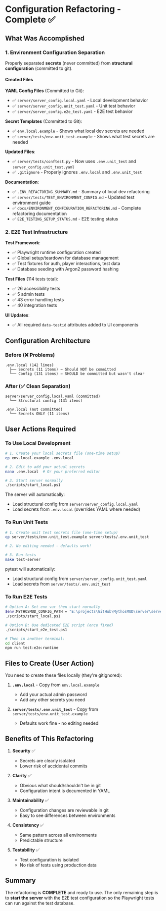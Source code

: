 # Configuration Refactoring - Complete ✅

## What Was Accomplished

### 1. Environment Configuration Separation

Properly separated **secrets** (never committed) from **structural configuration** (committed to git).

#### Created Files

**YAML Config Files** (Committed to Git):
- ✅ `server/server_config.local.yaml` - Local development behavior
- ✅ `server/server_config.unit_test.yaml` - Unit test behavior
- ✅ `server/server_config.e2e_test.yaml` - E2E test behavior

**Secret Templates** (Committed to Git):
- ✅ `env.local.example` - Shows what local dev secrets are needed
- ✅ `server/tests/env.unit_test.example` - Shows what test secrets are needed

**Updated Files**:
- ✅ `server/tests/conftest.py` - Now uses `.env.unit_test` and `server_config.unit_test.yaml`
- ✅ `.gitignore` - Properly ignores `.env.local` and `.env.unit_test`

**Documentation**:
- ✅ `.ENV_REFACTORING_SUMMARY.md` - Summary of local dev refactoring
- ✅ `server/tests/TEST_ENVIRONMENT_CONFIG.md` - Updated test environment guide
- ✅ `docs/ENVIRONMENT_CONFIGURATION_REFACTORING.md` - Complete refactoring documentation
- ✅ `E2E_TESTING_SETUP_STATUS.md` - E2E testing status

### 2. E2E Test Infrastructure

**Test Framework**:
- ✅ Playwright runtime configuration created
- ✅ Global setup/teardown for database management
- ✅ Test fixtures for auth, player interactions, test data
- ✅ Database seeding with Argon2 password hashing

**Test Files** (114 tests total):
- ✅ 26 accessibility tests
- ✅ 5 admin tests
- ✅ 43 error handling tests
- ✅ 40 integration tests

**UI Updates**:
- ✅ All required `data-testid` attributes added to UI components

## Configuration Architecture

### Before (❌ Problems)
```
.env.local (142 lines)
  ├── Secrets (11 items) ← Should NOT be committed
  └── Config (131 items) ← SHOULD be committed but wasn't clear
```

### After (✅ Clean Separation)
```
server/server_config.local.yaml (committed)
  └── Structural config (131 items)

.env.local (not committed)
  └── Secrets ONLY (11 items)
```

## User Actions Required

### To Use Local Development

```bash
# 1. Create your local secrets file (one-time setup)
cp env.local.example .env.local

# 2. Edit to add your actual secrets
nano .env.local  # Or your preferred editor

# 3. Start server normally
./scripts/start_local.ps1
```

The server will automatically:
- Load structural config from `server/server_config.local.yaml`
- Load secrets from `.env.local` (overrides YAML where needed)

### To Run Unit Tests

```bash
# 1. Create unit test secrets file (one-time setup)
cp server/tests/env.unit_test.example server/tests/.env.unit_test

# 2. No editing needed - defaults work!

# 3. Run tests
make test-server
```

pytest will automatically:
- Load structural config from `server/server_config.unit_test.yaml`
- Load secrets from `server/tests/.env.unit_test`

### To Run E2E Tests

```bash
# Option A: Set env var then start normally
$env:MYTHOSMUD_CONFIG_PATH = "E:\projects\GitHub\MythosMUD\server\server_config.e2e_test.yaml"
./scripts/start_local.ps1

# Option B: Use dedicated E2E script (once fixed)
./scripts/start_e2e_test.ps1

# Then in another terminal:
cd client
npm run test:e2e:runtime
```

## Files to Create (User Action)

You need to create these files locally (they're gitignored):

1. **`.env.local`** - Copy from `env.local.example`
   - Add your actual admin password
   - Add any other secrets you need

2. **`server/tests/.env.unit_test`** - Copy from `server/tests/env.unit_test.example`
   - Defaults work fine - no editing needed

## Benefits of This Refactoring

1. **Security** ✅
   - Secrets are clearly isolated
   - Lower risk of accidental commits

2. **Clarity** ✅
   - Obvious what should/shouldn't be in git
   - Configuration intent is documented in YAML

3. **Maintainability** ✅
   - Configuration changes are reviewable in git
   - Easy to see differences between environments

4. **Consistency** ✅
   - Same pattern across all environments
   - Predictable structure

5. **Testability** ✅
   - Test configuration is isolated
   - No risk of tests using production data

## Summary

The refactoring is **COMPLETE** and ready to use. The only remaining step is to **start the server** with the E2E test configuration so the Playwright tests can run against the test database.
